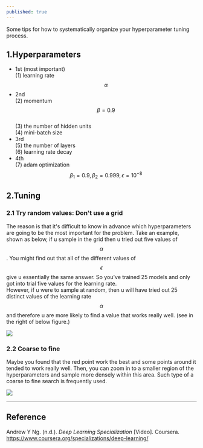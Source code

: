 ```yaml
---
published: true
---
```

Some tips for how to systematically organize your hyperparameter tuning process.

## 1.Hyperparameters
- 1st (most important)  
(1) learning rate $$\alpha$$  
- 2nd  
(2) momentum $$\beta=0.9$$  
(3) the number of hidden units  
(4) mini-batch size  
- 3rd  
(5) the number of layers  
(6) learning rate decay  
- 4th  
(7) adam optimization $$\beta_{1}=0.9, \beta_{2}=0.999, \epsilon=10^{-8}$$  

## 2.Tuning
### 2.1 Try random values: Don't use a grid
The reason is that it's difficult to know in advance which hyperparameters are going to be the most important for the problem. Take an example, shown as below, if u sample in the grid then u tried out five values of $$\alpha$$. You might find out that all of the different values of $$\epsilon$$ give u essentially the same answer. So you've trained 25 models and only got into trial five values for the learning rate.  
However, if u were to sample at random, then u will have tried out 25 distinct values of the learning rate $$\alpha$$ and therefore u are more likely to find a value that works really well. (see in the right of below figure.)  

![]({{site.baseurl}}/images/hyperpara_1.PNG)

### 2.2 Coarse to fine
Maybe you found that the red point work the best and some points around it tended to work really well. Then, you can zoom in to a smaller region of the hyperparameters and sample more densely within this area. Such type of a coarse to fine search is frequently used.  

![]({{site.baseurl}}/images/hyperpara_2.PNG)

----
## Reference
Andrew Y Ng. (n.d.). _Deep Learning Specialization_ [Video]. Coursera.  
<https://www.coursera.org/specializations/deep-learning/>
